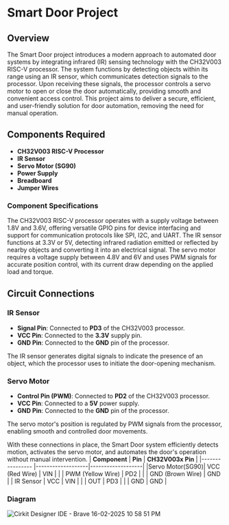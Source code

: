 # Smart Door Project

## Overview
The Smart Door project introduces a modern approach to automated door systems by integrating infrared (IR) sensing technology with the CH32V003 RISC-V processor. The system functions by detecting objects within its range using an IR sensor, which communicates detection signals to the processor. Upon receiving these signals, the processor controls a servo motor to open or close the door automatically, providing smooth and convenient access control. This project aims to deliver a secure, efficient, and user-friendly solution for door automation, removing the need for manual operation.

## Components Required
- **CH32V003 RISC-V Processor**
- **IR Sensor**
- **Servo Motor (SG90)**
- **Power Supply**
- **Breadboard**
- **Jumper Wires**

### Component Specifications
The CH32V003 RISC-V processor operates with a supply voltage between 1.8V and 3.6V, offering versatile GPIO pins for device interfacing and support for communication protocols like SPI, I2C, and UART. The IR sensor functions at 3.3V or 5V, detecting infrared radiation emitted or reflected by nearby objects and converting it into an electrical signal. The servo motor requires a voltage supply between 4.8V and 6V and uses PWM signals for accurate position control, with its current draw depending on the applied load and torque.

## Circuit Connections
### IR Sensor
- **Signal Pin**: Connected to **PD3** of the CH32V003 processor.
- **VCC Pin**: Connected to the **3.3V** supply pin.
- **GND Pin**: Connected to the **GND** pin of the processor.

The IR sensor generates digital signals to indicate the presence of an object, which the processor uses to initiate the door-opening mechanism.

### Servo Motor
- **Control Pin (PWM)**: Connected to **PD2** of the CH32V003 processor.
- **VCC Pin**: Connected to a **5V** power supply.
- **GND Pin**: Connected to the **GND** pin of the processor.

The servo motor's position is regulated by PWM signals from the processor, enabling smooth and controlled door movements.

With these connections in place, the Smart Door system efficiently detects motion, activates the servo motor, and automates the door's operation without manual intervention.
| **Component**   | **Pin**           | **CH32V003x Pin** |
|---------------- |-------------------|-------------------|
|Servo Motor(SG90)| VCC (Red Wire)  | VIN                 |
|                 | PWM (Yellow Wire) | PD2               |
|                 | GND (Brown Wire)  | GND               |
| IR Sensor       | VCC               | VIN               |
|                 | OUT               | PD3               |
|                 | GND               | GND               |

### Diagram
![Cirkit Designer IDE - Brave 16-02-2025 10 58 51 PM](https://github.com/user-attachments/assets/f980c916-6f78-4620-96ee-b5703fe341d3)




